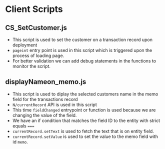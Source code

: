 # Client Scripts

## CS_SetCustomer.js
- This script is used to set the customer on a transaction record upon deployment
- `pageint` entry point is used in this script which is triggered upon the process of loading page.
- For better validation we can add debug statements in the functions to monitor the script.

## displayNameon_memo.js
- This script is used to diplay the selected customers name in the memo field for the transactions record
- `N/currentRecord` API is used in this script
- This time `fieldChanged` entrypoint or function is used because we are changing the value of the field.
- We have an if condition that matches the field ID to the entity with strict equals `===`
- `currentRecord.setText` is used to fetch the text that is on entity field.
- `currentRecord.setValue` is used to set the value to the memo field with id `memo`.


  
